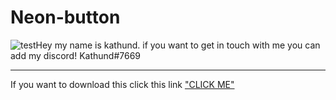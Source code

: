 # Neon-button


![test][logo]Hey my name is kathund. if you want to get in touch with me you can add my discord! Kathund#7669

[logo]: https://i.imgur.com/X295ccL.png 

***

If you want to download this click this link ["CLICK ME"](https://github.com/Kathund/Neon-button/releases/tag/1)

